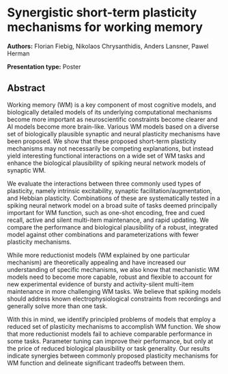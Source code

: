 
# Synergistic short-term plasticity mechanisms for working memory

**Authors:** Florian Fiebig, Nikolaos Chrysanthidis, Anders Lansner, Pawel Herman

**Presentation type:** Poster

## Abstract

Working memory (WM) is a key component of most cognitive models, and biologically detailed models of its underlying computational mechanisms become more important as neuroscientific constraints become clearer and AI models become more brain-like. Various WM models based on a diverse set of biologically plausible synaptic and neural plasticity mechanisms have been proposed. We show that these proposed short-term plasticity mechanisms may not necessarily be competing explanations, but instead yield interesting functional interactions on a wide set of WM tasks and enhance the biological plausibility of spiking neural network models of synaptic WM.

We evaluate the interactions between three commonly used types of plasticity, namely intrinsic excitability, synaptic facilitation/augmentation, and Hebbian plasticity. Combinations of these are systematically tested in a spiking neural network model on a broad suite of tasks deemed principally important for WM function, such as one-shot encoding, free and cued recall, active and silent multi-item maintenance, and rapid updating. We compare the performance and biological plausibility of a robust, integrated model against other combinations and parameterizations with fewer plasticity mechanisms.

While more reductionist models (WM explained by one particular mechanism) are theoretically appealing and have increased our understanding of specific mechanisms, we also know that mechanistic WM models need to become more capable, robust and flexible to account for new experimental evidence of bursty and activity-silent multi-item maintenance in more challenging WM tasks. We believe that spiking models should address known electrophysiological constraints from recordings and generally solve more than one task.

With this in mind, we identify principled problems of models that employ a reduced set of plasticity mechanisms to accomplish WM function. We show that more reductionist models fail to achieve comparable performance in some tasks. Parameter tuning can improve their performance, but only at the price of reduced biological plausibility or task generality. Our results indicate synergies between commonly proposed plasticity mechanisms for WM function and delineate significant tradeoffs between them.